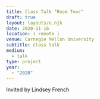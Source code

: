 ```yaml
---
title: Class Talk "Room Tour"
draft: true
layout: layouts/e.njk
date: 2020-11-16
location: ( remote )
venue: Carnegie Mellon University
subtitle: class talk
medium:
  - talk
type: project
year:
  - "2020"
---
```


Invited by Lindsey French
